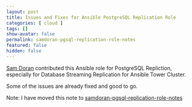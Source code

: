 ```yaml
---
layout: post
title: Issues and Fixes for Ansible PostgreSQL Replication Role 
categories: [ cloud ]
tags: []
show-avatar: false
permalink: samdoran-pgsql-replication-role-notes
featured: false
hidden: false
---
```


[Sam Doran](https://github.com/samdoran) contributed this Ansible role for PostgreSQL Repliction, especially for Database Streaming Replication for Ansible Tower Cluster. 

Some of the issues are already fixed and good to go.

Note: I have moved this note to [samdoran-pgsql-replication-role-notes](https://github.com/ginigangadharan/ansible-cheat-sheet/blob/master/samdoran-pgsql-replication-role-notes.md#typo-in-variable-value)